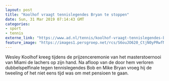 ```yaml
---
layout: post
title: "Koolhof vraagt tennislegendes Bryan te stoppen"
date: Sun, 31 Mar 2019 07:14:43 GMT
categories: 
- sport 
- tennis 
externe_link: "https://www.ad.nl/tennis/koolhof-vraagt-tennislegendes-bryan-te-stoppen~a539d5b8/"
feature_image: "https://images1.persgroep.net/rcs/S6ouJO620_CtjN0yPRwfNcaKpUQ/diocontent/144514280/_fitwidth/400/?appId=21791a8992982cd8da851550a453bd7f&quality=0.7"
---
```


Wesley Koolhof kreeg tijdens de prijzenceremonie van het masterstoernooi van Miami de lachers op zijn hand. Na afloop van de door hem verloren dubbelspelfinale tegen tennislegendes Bob en Mike Bryan vroeg hij de tweeling of het niet eens tijd was om met pensioen te gaan.
